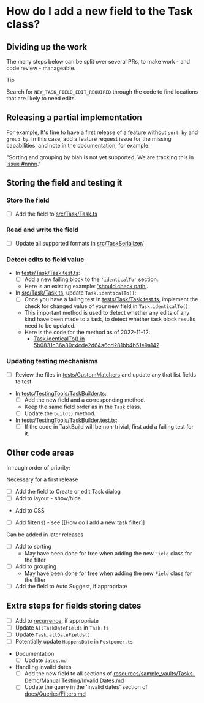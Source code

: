 # How do I add a new field to the Task class?

## Dividing up the work

The many steps below can be split over several PRs, to make work - and code review - manageable.

> [!Tip]
> Search for `NEW_TASK_FIELD_EDIT_REQUIRED` through the code to find locations that are likely to need edits.

## Releasing a partial implementation

For example, It's fine to have a first release of a feature without `sort by` and `group by`. In this case, add a feature request issue for the missing capabilities, and note in the documentation, for example:

"Sorting and grouping by blah is not yet supported. We are tracking this in [issue #nnnn](https://github.com/obsidian-tasks-group/obsidian-tasks/issues/nnn)."

## Storing the field and testing it

### Store the field

- [ ] Add the field to [src/Task/Task.ts](https://github.com/obsidian-tasks-group/obsidian-tasks/blob/main/src/Task/Task.ts)

### Read and write the field

- [ ] Update all supported formats in [src/TaskSerializer/](https://github.com/obsidian-tasks-group/obsidian-tasks/tree/main/src/TaskSerializer)

### Detect edits to field value

- In [tests/Task/Task.test.ts](https://github.com/obsidian-tasks-group/obsidian-tasks/blob/main/tests/Task/Task.test.ts):
  - [ ] Add a new failing block to the `'identicalTo'` section.
  - Here is an existing example: ['should check path'](https://github.com/obsidian-tasks-group/obsidian-tasks/blob/5b0831c36a80c4cde2d64a6cd281bb4b51e9a142/tests/Task.test.ts#L834-L840).
- In [src/Task/Task.ts](https://github.com/obsidian-tasks-group/obsidian-tasks/blob/main/src/Task/Task.ts), update `Task.identicalTo()`:
  - [ ] Once you have a failing test in [tests/Task/Task.test.ts](https://github.com/obsidian-tasks-group/obsidian-tasks/blob/main/tests/Task/Task.test.ts), implement the check for changed value of your new field in `Task.identicalTo()`.
  - This important method is used to detect whether any edits of any kind have been made to a task, to detect whether task block results need to be updated.
  - Here is the code for the method as of 2022-11-12:
    - [Task.identicalTo() in 5b0831c36a80c4cde2d64a6cd281bb4b51e9a142](https://github.com/obsidian-tasks-group/obsidian-tasks/blob/5b0831c36a80c4cde2d64a6cd281bb4b51e9a142/src/Task.ts#L732-L802)

### Updating testing mechanisms

- [ ] Review the files in [tests/CustomMatchers](https://github.com/obsidian-tasks-group/obsidian-tasks/tree/main/tests/CustomMatchers/) and update any that list fields to test
- In [tests/TestingTools/TaskBuilder.ts](https://github.com/obsidian-tasks-group/obsidian-tasks/blob/main/tests/TestingTools/TaskBuilder.ts):
  - [ ] Add the new field and a corresponding method.
  - Keep the same field order as in the `Task` class.
  - [ ] Update the `build()` method.
- In [tests/TestingTools/TaskBuilder.test.ts](https://github.com/obsidian-tasks-group/obsidian-tasks/blob/main/tests/TestingTools/TaskBuilder.test.ts):
  - [ ] If the code in TaskBuild will be non-trivial, first add a failing test for it.

## Other code areas

In rough order of priority:

Necessary for a first release

- [ ] Add the field to Create or edit Task dialog
- [ ] Add to layout - show/hide
- Add to CSS
- [ ] Add filter(s) - see [[How do I add a new task filter]]

Can be added in later releases

- [ ] Add to sorting
  - May have been done for free when adding the new `Field` class for the filter
- [ ] Add to grouping
  - May have been done for free when adding the new `Field` class for the filter
- [ ] Add the field to Auto Suggest, if appropriate

## Extra steps for fields storing dates

- [ ] Add to [recurrence](https://publish.obsidian.md/tasks/Getting+Started/Recurring+Tasks), if appropriate
- [ ] Update `AllTaskDateFields` in `Task.ts`
- [ ] Update `Task.allDateFields()`
- [ ] Potentially update `HappensDate` in `Postponer.ts`
- Documentation
  - [ ] Update `dates.md`
- Handling invalid dates
  - [ ] Add the new field to all sections of [resources/sample_vaults/Tasks-Demo/Manual Testing/Invalid Dates.md](https://github.com/obsidian-tasks-group/obsidian-tasks/blob/main/resources/sample_vaults/Tasks-Demo/Manual%20Testing/Invalid%20Dates.md)
  - [ ] Update the query in the 'invalid dates' section of [docs/Queries/Filters.md](https://github.com/obsidian-tasks-group/obsidian-tasks/blob/main/docs/Queries/Filters.md)
